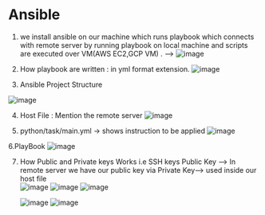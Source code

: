 # Ansible


1. we install ansible on our machine which runs playbook which connects with remote server by running playbook on local machine and scripts are executed over VM(AWS EC2,GCP VM) .
--> ![image](https://github.com/kaushaldeokar/Ansible/assets/91072847/feebdfbf-8374-485e-a8a6-590a2c821b20)


2. How playbook are written : in yml format extension.
   ![image](https://github.com/kaushaldeokar/Ansible/assets/91072847/c408fa8a-159e-490e-9d69-8048cd46cda4)

3. Ansible Project Structure
   
  ![image](https://github.com/kaushaldeokar/Ansible/assets/91072847/e111801f-e74c-42d8-bb72-2c526c834a6c)


4. Host File : Mention the remote server
  ![image](https://github.com/kaushaldeokar/Ansible/assets/91072847/2a74c9c9-a8b3-49cd-9664-5b590ba4fb53)

5. python/task/main.yml -> shows instruction to be applied
   ![image](https://github.com/kaushaldeokar/Ansible/assets/91072847/50d7dbe0-b72e-47b0-b9b1-47e4cce8bd1c)

6.PlayBook 
   ![image](https://github.com/kaushaldeokar/Ansible/assets/91072847/42372dd9-2f48-410f-bec1-e4cc8497efbf)

7. How Public and Private keys Works i.e SSH keys
   Public Key --> In remote server we have our public key via 
   Private Key--> used inside our host file   
  ![image](https://github.com/kaushaldeokar/Ansible/assets/91072847/a8bb86d4-42b6-4334-a91b-a8148579a684)
   ![image](https://github.com/kaushaldeokar/Ansible/assets/91072847/7b9ff3c8-0678-47a4-90ad-1ba4f196ade0)
   ![image](https://github.com/kaushaldeokar/Ansible/assets/91072847/5a9a0708-3597-47ac-a7fa-f0087b895b1d)



   ![image](https://github.com/kaushaldeokar/Ansible/assets/91072847/9f36ec06-6c89-4ad1-a439-f51e0dc573a9)
   ![image](https://github.com/kaushaldeokar/Ansible/assets/91072847/2e11ab6c-602f-4789-949b-25725b19ed9c)





